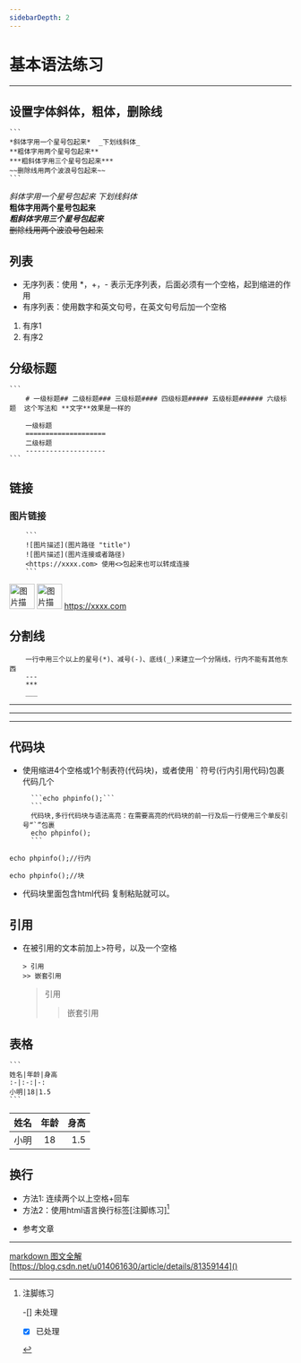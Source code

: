 ```yaml
---
sidebarDepth: 2
---
```

# 基本语法练习
---------
## 设置字体斜体，粗体，删除线
    ```
    *斜体字用一个星号包起来*  _下划线斜体_
    **粗体字用两个星号包起来**
    ***粗斜体字用三个星号包起来***
    ~~删除线用两个波浪号包起来~~
    ```
*斜体字用一个星号包起来*  _下划线斜体_ <br>
**粗体字用两个星号包起来** <br>
***粗斜体字用三个星号包起来*** <br>
~~删除线用两个波浪号包起来~~ <br>
## 列表
- 无序列表：使用 *，+，- 表示无序列表，后面必须有一个空格，起到缩进的作用
- 有序列表：使用数字和英文句号，在英文句号后加一个空格
1. 有序1
1. 有序2
## 分级标题
    ```
        # 一级标题## 二级标题### 三级标题#### 四级标题##### 五级标题###### 六级标题  这个写法和 **文字**效果是一样的

        一级标题
        ====================
        二级标题
        --------------------
    ```
## 链接
### 图片链接
        ```
        ![图片描述](图片路径 "title")
        ![图片描述](图片连接或者路径)
        <https://xxxx.com> 使用<>包起来也可以转成连接
        ```
![图片描述](./favicon.png "title")
![图片描述](https://vuepress.vuejs.org/hero.png "图片连接或者路径")
<https://xxxx.com>
## 分割线
        一行中用三个以上的星号(*)、减号(-)、底线(_)来建立一个分隔线，行内不能有其他东西
        ---
        ***
        ___
---
***
___
## 代码块
- 使用缩进4个空格或1个制表符(代码块)，或者使用 ` 符号(行内引用代码)包裹代码几个

        ```echo phpinfo();```
        ```
        代码块,多行代码块与语法高亮：在需要高亮的代码块的前一行及后一行使用三个单反引号“`”包裹
        echo phpinfo();
        ```
```echo phpinfo();//行内```
```
echo phpinfo();//块
```        
- 代码块里面包含html代码 复制粘贴就可以。
## 引用
- 在被引用的文本前加上>符号，以及一个空格
    ```
    > 引用
    >> 嵌套引用
    ```
    > 引用
    >> 嵌套引用
## 表格
    ```
    姓名|年龄|身高
    :-|:-:|-:
    小明|18|1.5
    ```
姓名|年龄|身高
:-|:-:|-:
小明|18|1.5
## 换行
- 方法1: 连续两个以上空格+回车 
- 方法2：使用html语言换行标签[注脚练习][^1]

[^1]:注脚练习

    -[] 未处理
    -[X] 已处理



















- 参考文章
---------
[markdown 图文全解](https://blog.csdn.net/u014061630/article/details/81359144 "markdown 图文全解") [https://blog.csdn.net/u014061630/article/details/81359144]()

<style>
img{width:45px;height:45px;}
</style>
